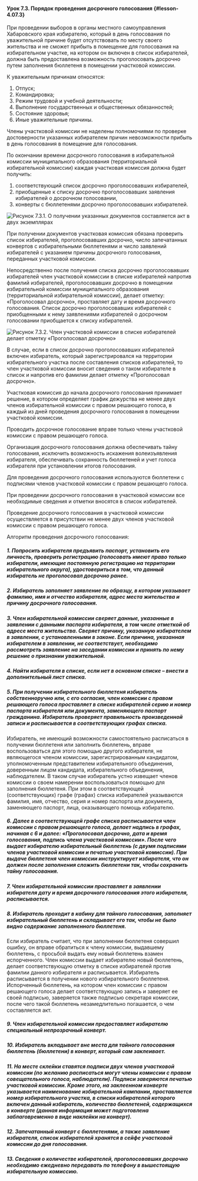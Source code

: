 #### Урок 7.3. Порядок проведения досрочного голосования {#lesson-4.07.3}

При проведении выборов в органы местного самоуправления Хабаровского края избирателю, который в день голосования по уважительной причине будет отсутствовать по месту своего жительства и не сможет прибыть в помещение для голосования на избирательном участке, на котором он включен в список избирателей, должна быть предоставлена возможность проголосовать досрочно путем заполнения бюллетеня в помещении участковой комиссии.

К уважительным причинам относятся:

1. Отпуск;
2. Командировка;
3. Режим трудовой и учебной деятельности;
4. Выполнение государственных и общественных обязанностей;
5. Состояние здоровья;
6. Иные уважительные причины.

Члены участковой комиссии не наделены полномочиями по проверке достоверности указанных избирателем причин невозможности прибыть в день голосования в помещение для голосования.

По окончании времени досрочного голосования в избирательной комиссии муниципального образования (территориальной избирательной комиссии) каждая участковая комиссия должна будет получить:

1. соответствующий список досрочно проголосовавших избирателей,
2. приобщенные к списку досрочно проголосовавших заявления избирателей о досрочном голосовании, 
3. конверты с бюллетенями досрочно проголосовавших избирателей.

![Рисунок 7.3.1. О получении указанных документов составляется акт в двух экземплярах ](./4.07.3.1.png)

При получении документов участковая комиссия обязана проверить список избирателей, проголосовавших досрочно, число запечатанных конвертов с избирательными бюллетенями и число заявлений избирателей с указанием причины досрочного голосования, переданных участковой комиссии.

Непосредственно после получения списка досрочно проголосовавших избирателей член участковой комиссии в списке избирателей напротив фамилий избирателей, проголосовавших досрочно в помещении избирательной комиссии муниципального образования (территориальной избирательной комиссии), делает отметку: «Проголосовал досрочно», проставляет дату и время досрочного голосования. Список досрочно проголосовавших избирателей с приобщенными к нему заявлениями избирателей о досрочном голосовании приобщается к списку избирателей.

![Рисунок 7.3.2. Член участковой комиссии в списке избирателей делает отметку «Проголосовал досрочно» ](./4.07.3.2.png)

В случае, если в список досрочно проголосовавших избирателей включен избиратель, который зарегистрировался на территории избирательного участка после составления списков избирателей, то член участковой комиссии вносит сведения о таком избирателе в список и напротив его фамилии делает отметку «Проголосовал досрочно».

Участковая комиссия до начала досрочного голосования принимает решение, в котором определяет график дежурства не менее двух членов избирательной комиссии с правом решающего голоса, в каждый из дней проведения досрочного голосования в помещении участковой комиссии.

Проводить досрочное голосование вправе только члены участковой комиссии с правом решающего голоса.

Организация досрочного голосования должна обеспечивать тайну голосования, исключить возможность искажения волеизъявления избирателя, обеспечивать сохранность бюллетеней и учет голоса избирателя при установлении итогов голосования.

Для проведения досрочного голосования используются бюллетени с подписями членов участковой комиссии с правом решающего голоса.

При проведении досрочного голосования в участковой комиссии все необходимые сведения и отметки вносятся в список избирателей.

Проведение досрочного голосования в участковой комиссии осуществляется в присутствии не менее двух членов участковой комиссии с правом решающего голоса.

Алгоритм проведения досрочного голосования:

##### 1.	Попросить избирателя предъявить паспорт, установить его личность, проверить регистрацию (голосовать имеют право только избиратели, имеющие постоянную регистрацию на территории избирательного округа), удостовериться в том, что данный избиратель не проголосовал досрочно ранее.

##### 2.	Избиратель заполняет заявление по образцу, в котором указывает фамилию, имя и отчество избирателя, адрес места жительства и причину досрочного голосования.

##### 3.	Член избирательной комиссии сверяет данные, указанные в заявлении с данными паспорта избирателя, в том числе отметкой об адресе места жительства. Сверяет причину, указанную избирателем в заявлении, с установленными в законе. Если причина, указанная избирателем в заявлении, не соответствует, необходимо рассмотреть заявление на заседании комиссии и принять по нему решение о признании уважительной.

##### 4.	Найти избирателя в списке, если нет в основном списке – внести в дополнительный лист списка.

##### 5.	При получении избирательного бюллетеня избиратель собственноручно или, с его согласия, член комиссии с правом решающего голоса проставляет в списке избирателей серию и номер паспорта избирателя или документа, заменяющего паспорт гражданина. Избиратель проверяет правильность произведенной записи и расписывается в соответствующих графах списка.

Избиратель, не имеющий возможности самостоятельно расписаться в получении бюллетеня или заполнить бюллетень, вправе воспользоваться для этого помощью другого избирателя, не являющегося членом комиссии, зарегистрированным кандидатом, уполномоченным представителем избирательного объединения, доверенным лицом кандидата, избирательного объединения, наблюдателем. В таком случае избиратель устно извещает членов комиссии о своем намерении воспользоваться помощью для заполнения бюллетеня. При этом в соответствующей (соответствующих) графе (графах) списка избирателей указываются фамилия, имя, отчество, серия и номер паспорта или документа, заменяющего паспорт, лица, оказывающего помощь избирателю.

##### 6.	Далее в соответствующей графе списка расписывается член комиссии с правом решающего голоса, делает надпись в графах, начиная с 6 и далее: «Проголосовал досрочно, дата и время голосования, подпись члена участковой комиссии». После чего выдает избирателю избирательный бюллетень (с двумя подписями членов участковой комиссии и печатью участковой комиссии). При выдаче бюллетеня член комиссии инструктирует избирателя, что он должен после заполнения сложить бюллетени так, чтобы сохранить тайну голосования. 

##### 7.	Член избирательной комиссии проставляет в заявлении избирателя дату и время досрочного голосования этого избирателя, расписывается.

##### 8.	Избиратель проходит в кабину для тайного голосования, заполняет избирательный бюллетень и складывает его так, чтобы не было видно содержание заполненного бюллетеня. 

Если избиратель считает, что при заполнении бюллетеня совершил ошибку, он вправе обратиться к члену комиссии, выдавшему бюллетень, с просьбой выдать ему новый бюллетень взамен испорченного. Член комиссии выдает избирателю новый бюллетень, делает соответствующую отметку в списке избирателей против фамилии данного избирателя и расписывается. Избиратель расписывается в получении нового избирательного бюллетеня. 
Испорченный бюллетень, на котором член комиссии с правом решающего голоса делает соответствующую запись и заверяет ее своей подписью, заверяется также подписью секретаря комиссии, после чего такой бюллетень незамедлительно погашается, о чем составляется акт.

##### 9.	Член избирательной комиссии предоставляет избирателю специальный непрозрачный конверт.

##### 10.	Избиратель вкладывает вне места для тайного голосования бюллетень (бюллетени) в конверт, который сам заклеивает. 

##### 11.	На месте склейки ставятся подписи двух членов участковой комиссии (по желанию расписаться могут члены комиссии с правом совещательного голоса, наблюдатели). Подписи заверяются печатью участковой комиссии. Кроме этого, на заклеенном конверте указывается наименование избирательной кампании, проставляется номер избирательного участка, в списки избирателей которого включен данный избиратель, количество бюллетеней, содержащихся в конверте (данная информация может подготовлена заблаговременно в виде наклейки на конверт).

##### 12.	Запечатанный конверт с бюллетенями, а также заявление избирателя, список избирателей хранятся в сейфе участковой комиссии до дня голосования.

##### 13.	Сведения о количестве избирателей, проголосовавших досрочно необходимо ежедневно передавать по телефону в вышестоящую избирательную комиссию.
